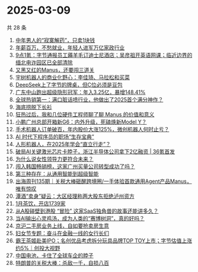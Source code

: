 # 2025-03-09

共 28 条

<!-- BEGIN 36KR -->
<!-- 最后更新时间 2025-03-09 01:03:39 +0800 -->
1. [中年男人的“寂寞解药”，只卖1块钱](https://36kr.com/p/3196018068946569)
1. [年薪百万，不愁就业，年轻人进军万亿家政行业](https://36kr.com/p/3196227401596290)
1. [9点1氪：字节通报员工薅羊毛订迪士尼酒店；吴彦祖开英语网课；临近边界的缅北电诈园区已全部清除](https://36kr.com/p/3196909514882441)
1. [又黑又红的Manus，还要闯三道关](https://36kr.com/p/3196879886105986)
1. [宇树机器人的商业化野心：李佳琦、马拉松和买菜](https://36kr.com/p/3197032697544327)
1. [DeepSeek上了字节的牌桌，但C位必须是豆包](https://36kr.com/p/3196843303733634)
1. [广东中山跑出超级隐形冠军：年入3.25亿，暴增148.41%](https://36kr.com/p/3196175216377218)
1. [全球热销第一：满口脏话喷行业，他做出了2025首个满分神作？](https://36kr.com/p/3196285624352391)
1. [海底捞脱下长衫](https://36kr.com/p/3196180381941377)
1. [狂热过后，我和几位硬件工程师聊了聊 Manus 的价值和意义](https://36kr.com/p/3196196748492424)
1. [小鹏广州总部开箱新G6：内外升级，死磕焕新Model Y？](https://36kr.com/p/3196200791642242)
1. [手术机器人订单破百，年内股价大涨125%，微创机器人何时止亏？](https://36kr.com/p/3196734600384649)
1. [AI 时代下程序员的职场“生存宝典”](https://36kr.com/p/3181413747233922)
1. [人形机器人，在2025年学会“直立行走”？](https://36kr.com/p/3195981939394947)
1. [破局AI关键激光芯片卡脖子，浙江半导体公司拿下2亿融资 | 36氪首发](https://36kr.com/p/3192794573759108)
1. [为什么说女性领导力更符合未来？](https://36kr.com/p/3196855045881481)
1. [闯入韩国畅销榜，这家广州买量公司转型成功了吗？](https://36kr.com/p/3196261567135107)
1. [第三种存在：从通用智能到超级智能](https://36kr.com/p/3183170688343685)
1. [出海周刊135期｜关税大棒砸醒跨境圈/一手体验首款通用Agent产品Manus，唯有惊叹](https://36kr.com/p/3196844789644935)
1. [潭酒“卖身”疑云：大区经理称两大股东拒绝泸州资方](https://36kr.com/p/3196144776085123)
1. [1月茶饮，开店1739家](https://36kr.com/p/3197080935747713)
1. [从A股碰壁到港股 “冒险”   这家SaaS独角兽的故事还能讲多久？](https://36kr.com/p/3196277006372993)
1. [当AI输出心灵鸡汤，成为人类的“赛博树洞”，真的好吗？](https://36kr.com/p/3197099409227400)
1. [京沪二手房业务上线，自如要抢卖房生意](https://36kr.com/p/3197090229288326)
1. [妇女节专题：奋斗在金融一线的女行长们](https://36kr.com/p/3196907155065216)
1. [霸王茶姬赴美IPO；名创优品考虑拆分玩具品牌TOP TOY上市；字节估值上涨约5%｜创投大视野](https://36kr.com/p/3197619749486213)
1. [中国电池，卡住了全球车企的脖子](https://36kr.com/p/3196361163573641)
1. [特朗普的关税大棒：杀敌一千，自损八百](https://36kr.com/p/3196882236931717)
<!-- END 36KR -->